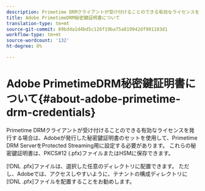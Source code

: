 ```yaml
---
description: Primetime DRMクライアントが受け付けることのできる有効なライセンスを発行する場合は、Adobeが発行した秘密鍵証明書のセットを使用して、Primetime DRM ServerをProtected Streaming用に設定する必要があります。 これらの秘密鍵証明書は、PKCS#12 (.pfx)ファイルまたはHSMに保存できます。
title: Adobe PrimetimeDRM秘密鍵証明書について
translation-type: tm+mt
source-git-commit: 89bdda1d4bd5c126f19ba75a819942df901183d1
workflow-type: tm+mt
source-wordcount: '132'
ht-degree: 0%

---
```



# Adobe PrimetimeDRM秘密鍵証明書について{#about-adobe-primetime-drm-credentials}

Primetime DRMクライアントが受け付けることのできる有効なライセンスを発行する場合は、Adobeが発行した秘密鍵証明書のセットを使用して、Primetime DRM ServerをProtected Streaming用に設定する必要があります。 これらの秘密鍵証明書は、PKCS#12 (.pfx)ファイルまたはHSMに保存できます。

[!DNL .pfx]ファイルは、選択した任意のディレクトリに配置できます。 ただし、Adobeでは、アクセスしやすいように、テナントの構成ディレクトリに[!DNL .pfx]ファイルを配置することをお勧めします。
